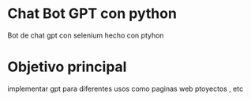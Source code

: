 # Chat Bot GPT con python
Bot de chat gpt con selenium hecho con ptyhon
# Objetivo principal
implementar gpt para diferentes usos como paginas web ptoyectos , etc 

